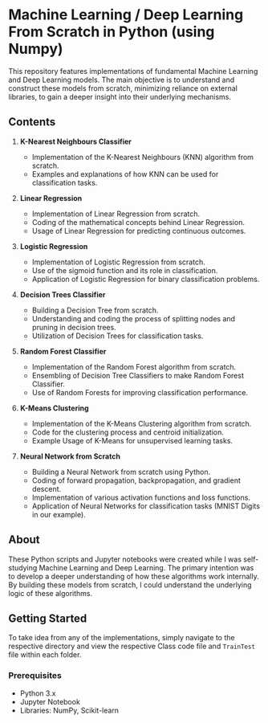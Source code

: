 # Machine Learning / Deep Learning From Scratch in Python (using Numpy)

This repository features implementations of fundamental Machine Learning and Deep Learning models. The main objective is to understand and construct these models from scratch, minimizing reliance on external libraries, to gain a deeper insight into their underlying mechanisms.

## Contents

1. **K-Nearest Neighbours Classifier**

   - Implementation of the K-Nearest Neighbours (KNN) algorithm from scratch.
   - Examples and explanations of how KNN can be used for classification tasks.

2. **Linear Regression**

   - Implementation of Linear Regression from scratch.
   - Coding of the mathematical concepts behind Linear Regression.
   - Usage of Linear Regression for predicting continuous outcomes.

3. **Logistic Regression**

   - Implementation of Logistic Regression from scratch.
   - Use of the sigmoid function and its role in classification.
   - Application of Logistic Regression for binary classification problems.

4. **Decision Trees Classifier**

   - Building a Decision Tree from scratch.
   - Understanding and coding the process of splitting nodes and pruning in decision trees.
   - Utilization of Decision Trees for classification tasks.

5. **Random Forest Classifier**

   - Implementation of the Random Forest algorithm from scratch.
   - Ensembling of Decision Tree Classifiers to make Random Forest Classifier.
   - Use of Random Forests for improving classification performance.

6. **K-Means Clustering**

   - Implementation of the K-Means Clustering algorithm from scratch.
   - Code for the clustering process and centroid initialization.
   - Example Usage of K-Means for unsupervised learning tasks.

7. **Neural Network from Scratch**
   - Building a Neural Network from scratch using Python.
   - Coding of forward propagation, backpropagation, and gradient descent.
   - Implementation of various activation functions and loss functions.
   - Application of Neural Networks for classification tasks (MNIST Digits in our example).

## About

These Python scripts and Jupyter notebooks were created while I was self-studying Machine Learning and Deep Learning. The primary intention was to develop a deeper understanding of how these algorithms work internally. By building these models from scratch, I could understand the underlying logic of these algorithms.

## Getting Started

To take idea from any of the implementations, simply navigate to the respective directory and view the respective Class code file and `TrainTest` file within each folder.

### Prerequisites

- Python 3.x
- Jupyter Notebook
- Libraries: NumPy, Scikit-learn
